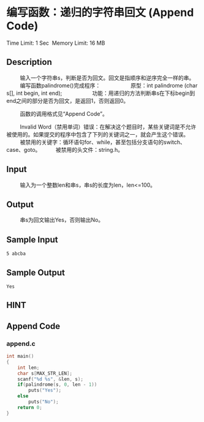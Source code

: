 # 编写函数：递归的字符串回文 (Append Code)
Time Limit: 1 Sec  Memory Limit: 16 MB


## Description
         输入一个字符串s，判断是否为回文。回文是指顺序和逆序完全一样的串。
 
         编写函数palindrome()完成程序：
                   原型：int palindrome (char s[], int begin, int end);
                   功能：用递归的方法判断串s在下标begin到end之间的部分是否为回文，是返回1，否则返回0。

         函数的调用格式见“Append Code”。


         Invalid Word（禁用单词）错误：在解决这个题目时，某些关键词是不允许被使用的。如果提交的程序中包含了下列的关键词之一，就会产生这个错误。
         被禁用的关键字：循环语句for、while，甚至包括分支语句的switch、case、goto。
         被禁用的头文件：string.h。



## Input

         输入为一个整数len和串s，串s的长度为len，len<=100。



## Output
         串s为回文输出Yes，否则输出No。


## Sample Input
```
5 abcba
```
## Sample Output
```
Yes
```

## HINT


## Append Code
### append.c
```c
int main()
{
    int len;
    char s[MAX_STR_LEN];
    scanf("%d %s", &len, s);
    if(palindrome(s, 0, len - 1))
        puts("Yes");
    else
        puts("No");
    return 0;
}
```
